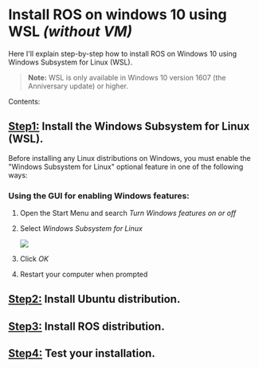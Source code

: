 # Install ROS on windows 10 using WSL *(without VM)*

Here I'll explain step-by-step how to install ROS on Windows 10 using Windows Subsystem for Linux (WSL).

> **Note:**  WSL is only available in Windows 10 version 1607 (the Anniversary update) or higher.

Contents:





## <u>Step1:</u> Install the Windows Subsystem for Linux (WSL).

Before installing any Linux distributions on Windows, you must enable the "Windows Subsystem for Linux" optional feature in one of the following ways:

### Using the GUI for enabling Windows features:

1. Open the Start Menu and search *Turn Windows features on or off*

2. Select *Windows Subsystem for Linux*

   ![](https://i.imgur.com/a5PDpn8.png)

3. Click *OK*

4. Restart your computer when prompted



## <u>Step2:</u> Install Ubuntu distribution.

## <u>Step3:</u> Install ROS distribution.

## <u>Step4:</u> Test your installation.